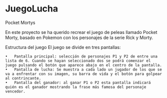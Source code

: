# JuegoLucha

Pocket Mortys

En este proyecto se ha querido recrear el juego de peleas llamado Pocket Morty, basado en Pokemon con los personajes de la serie Rick y Morty.

Estructura del juego
El juego se divide en tres pantallas:

    •	Pantalla principal: selección de personajes P1 y P2 de entre una lista de 6. Cuando se hayan seleccionado dos se podrá comenzar el juego pulsando el botón que aparece abajo en el centro de la pantalla.
    •	Pantalla de lucha: Se muestra a cada lado un jugador de los que se va a enfrentar con su imagen, su barra de vida y el botón para golpear al contrincante.
    •	Pantalla del ganador: al ganar P1 o P2 esta pantalla indicará quién es el ganador mostrando la frase más famosa del personaje vencedor.
